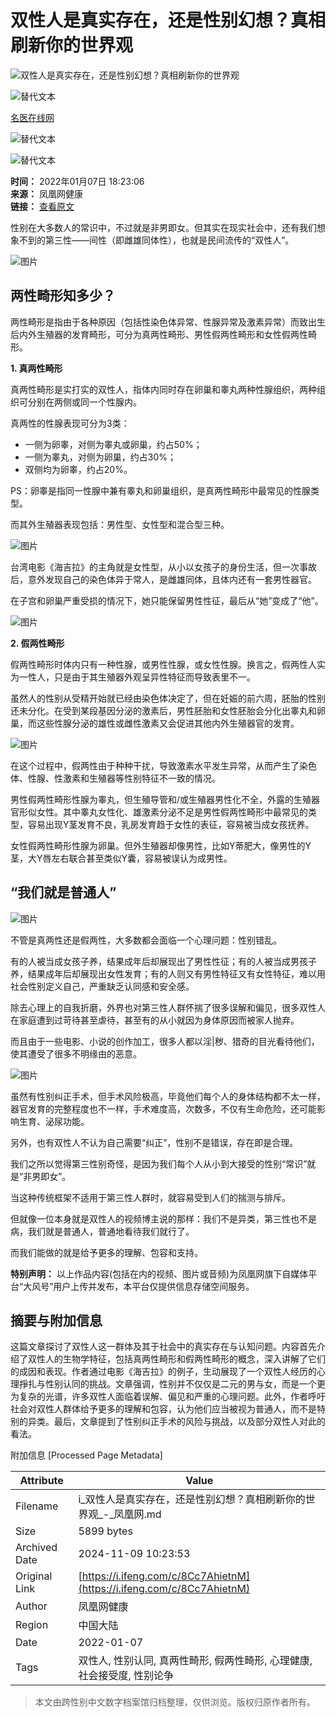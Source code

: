 # 双性人是真实存在，还是性别幻想？真相刷新你的世界观

![双性人是真实存在，还是性别幻想？真相刷新你的世界观](//d.ifengimg.com/w121_h75_q90/x0.ifengimg.com/res/2022/4C4A2A7E09E0C972FA4B88148C5EC8196AA31F00_size33_w1080_h765.jpeg)

![替代文本](https://d.ifengimg.com/q100/img1.ugc.ifeng.com/newugc/20210707/17/wemedia/741e98af873c43ad7d76491ceafed1229ac4c863_size106_w409_h409.jpg)

[名医在线网](https://ishare.ifeng.com/mediaShare/home/763594/media)
  
![替代文本](https://x0.ifengimg.com/ucms/2022_05/F0CA5364C2EE44D3C30EB63ED29990CDE86D9D3F_size3_w100_h40.png)
  
![替代文本](https://x0.ifengimg.com/ucms/2022_05/20B903E4FDFBB2BFE6240FC545BD87FBA9243DC1_size26_w1000_h1000.png)

**时间：** 2022年01月07日 18:23:06  
**来源：** 凤凰网健康  
**链接：** [查看原文](https://ishare.ifeng.com/mediaShare/home/763594/media)  

性别在大多数人的常识中，不过就是非男即女。但其实在现实社会中，还有我们想象不到的第三性——间性（即雌雄同体性），也就是民间流传的“双性人”。

![图片](https://x0.ifengimg.com/res/2022/4C4A2A7E09E0C972FA4B88148C5EC8196AA31F00_size33_w1080_h765.jpeg)

## 两性畸形知多少？

两性畸形是指由于各种原因（包括性染色体异常、性腺异常及激素异常）而致出生后内外生殖器的发育畸形，可分为真两性畸形、男性假两性畸形和女性假两性畸形。

**1. 真两性畸形**

真两性畸形是实打实的双性人，指体内同时存在卵巢和睾丸两种性腺组织，两种组织可分别在两侧或同一个性腺内。

真两性的性腺表现可分为3类：

- 一侧为卵睾，对侧为睾丸或卵巢，约占50%；
- 一侧为睾丸，对侧为卵巢，约占30%；
- 双侧均为卵睾，约占20%。

PS：卵睾是指同一性腺中兼有睾丸和卵巢组织，是真两性畸形中最常见的性腺类型。

而其外生殖器表现包括：男性型、女性型和混合型三种。

![图片](https://x0.ifengimg.com/res/2022/5C4A9F657D41A0B2A27BB1C26277ED849EB5AF38_size66_w1080_h608.jpeg)

台湾电影《海吉拉》的主角就是女性型，从小以女孩子的身份生活，但一次事故后，意外发现自己的染色体异于常人，是雌雄同体，且体内还有一套男性器官。

在子宫和卵巢严重受损的情况下，她只能保留男性性征，最后从“她”变成了“他”。

![图片](https://x0.ifengimg.com/res/2022/982218B6EB50C037564ABC3B270E0E5D62512A1D_size55_w1000_h666.jpeg)

**2. 假两性畸形**

假两性畸形时体内只有一种性腺，或男性性腺，或女性性腺。换言之，假两性人实为一性人，只是由于其生殖器外观呈异性特征而导致表里不一。

虽然人的性别从受精开始就已经由染色体决定了，但在妊娠的前六周，胚胎的性别还未分化。在受到某段基因分泌的激素后，男性胚胎和女性胚胎会分化出睾丸和卵巢，而这些性腺分泌的雄性或雌性激素又会促进其他内外生殖器官的发育。

![图片](https://x0.ifengimg.com/res/2022/BBD7A88D89E625068910AC8EBC4A85FE92EDE7E7_size72_w1080_h821.jpeg)

在这个过程中，假两性由于种种干扰，导致激素水平发生异常，从而产生了染色体、性腺、性激素和生殖器等性别特征不一致的情况。

男性假两性畸形性腺为睾丸，但生殖导管和/或生殖器男性化不全，外露的生殖器官形似女性。其中睾丸女性化、雄激素分泌不足是男性假两性畸形中最常见的类型，容易出现Y茎发育不良，乳房发育趋于女性的表征，容易被当成女孩抚养。

女性假两性畸形性腺为卵巢。但外生殖器却像男性，比如Y蒂肥大，像男性的Y茎，大Y唇左右联合甚至类似Y囊，容易被误认为成男性。

## “我们就是普通人”

![图片](https://x0.ifengimg.com/res/2022/7045D990A5BB31ABF3E21883377ED9ABE1463883_size74_w1080_h720.jpeg)

不管是真两性还是假两性，大多数都会面临一个心理问题：性别错乱。

有的人被当成女孩子养，结果成年后却展现出了男性性征；有的人被当成男孩子养，结果成年后却展现出女性发育；有的人则又有男性特征又有女性特征，难以用社会性别定义自己，严重缺乏认同感和安全感。

除去心理上的自我折磨，外界也对第三性人群怀揣了很多误解和偏见，很多双性人在家庭遭到过苛待甚至虐待，甚至有的从小就因为身体原因而被家人抛弃。

而且由于一些电影、小说的创作加工，很多人都以淫|秽、猎奇的目光看待他们，使其遭受了很多不明缘由的恶意。

![图片](https://x0.ifengimg.com/res/2022/1B67C6CA1380EAB050F6C832284C2781DFD2A66A_size34_w1080_h721.jpeg)

虽然有性别纠正手术，但手术风险极高，毕竟他们每个人的身体结构都不太一样，器官发育的完整程度也不一样，手术难度高，次数多，不仅有生命危险，还可能影响生育、泌尿功能。

另外，也有双性人不认为自己需要“纠正”，性别不是错误，存在即是合理。

我们之所以觉得第三性别奇怪，是因为我们每个人从小到大接受的性别“常识”就是“非男即女”。

当这种传统框架不适用于第三性人群时，就容易受到人们的揣测与排斥。

但就像一位本身就是双性人的视频博主说的那样：我们不是异类，第三性也不是病，我们就是普通人，普通地看待我们就行了。

而我们能做的就是给予更多的理解、包容和支持。

**特别声明：** 以上作品内容(包括在内的视频、图片或音频)为凤凰网旗下自媒体平台“大风号”用户上传并发布，本平台仅提供信息存储空间服务。

## 摘要与附加信息

<!-- tcd_abstract -->
这篇文章探讨了双性人这一群体及其于社会中的真实存在与认知问题。内容首先介绍了双性人的生物学特征，包括真两性畸形和假两性畸形的概念，深入讲解了它们的成因和表现。作者通过电影《海吉拉》的例子，生动展现了一个双性人经历的心理掙扎与性别认同的挑战。文章强调，性别并不仅仅是二元的男与女，而是一个更为复杂的光谱，许多双性人面临着误解、偏见和严重的心理问题。此外，作者呼吁社会对双性人群体给予更多的理解和包容，认为他们应当被视为普通人，而不是特别的异类。最后，文章提到了性别纠正手术的风险与挑战，以及部分双性人对此的看法。
<!-- tcd_abstract_end -->

附加信息 [Processed Page Metadata]

| Attribute       | Value                                  |
|-----------------|----------------------------------------|
| Filename        | i_双性人是真实存在，还是性别幻想？真相刷新你的世界观_-_凤凰网.md                             |
| Size            | 5899 bytes                           |
| Archived Date   | 2024-11-09 10:23:53                             |
| Original Link   | [https://i.ifeng.com/c/8Cc7AhietnM](https://i.ifeng.com/c/8Cc7AhietnM)                       |
| Author          | 凤凰网健康                               |
| Region          | 中国大陆                               |
| Date            | 2022-01-07                                 |
| Tags            | 双性人, 性别认同, 真两性畸形, 假两性畸形, 心理健康, 社会接受度, 性别论争                                 |
>
> 本文由跨性别中文数字档案馆归档整理，仅供浏览。版权归原作者所有。
>